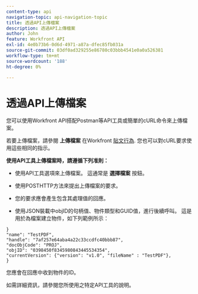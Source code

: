 ```yaml
---
content-type: api
navigation-topic: api-navigation-topic
title: 透過API上傳檔案
description: 透過API上傳檔案
author: John
feature: Workfront API
exl-id: 4e0b73b6-0d6d-4971-a87a-dfec85fb031a
source-git-commit: 03df0ad329255e86780c03bbb4541e0a0a526381
workflow-type: tm+mt
source-wordcount: '188'
ht-degree: 0%

---
```


# 透過API上傳檔案

您可以使用Workfront API搭配Postman等API工具或簡單的cURL命令來上傳檔案。

若要上傳檔案，請參閱 **上傳檔案** 在Workfront [貼文行為](https://one.workfront.com/s/document-item?bundleId=the-new-workfront-experience&amp;topicId=Content%2FWF_API%2FGeneral%2Fapi-basics.html). 您也可以對cURL要求使用這些相同的指示。

**使用API工具上傳檔案時，請遵循下列准則：**

* 使用API工具選項來上傳檔案。 這通常是 **選擇檔案** 按鈕。

* 使用POSTHTTP方法來提出上傳檔案的要求。

* 您的要求應會產生包含其處理值的回應。

* 使用JSON裝載中objID的句柄值、物件類型和GUID值，進行後續呼叫。 這是用於為檔案建立物件，如下列範例所示：

```
}
"name": "TestPDF",
"handle": "7af257e64aba4a22c33ccdfc40bbb87",
"docObjCode": "PROJ",
"objID": "0398450f8345980843445534354",
"currentVersion": {"version": "v1.0", "fileName" : "TestPDF"},
}
```

您應會在回應中收到物件的ID。

如需詳細資訊，請參閱您所使用之特定API工具的說明。
